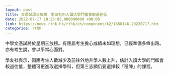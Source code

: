 ```yaml
---
layout: post
title: 文憑試周三放榜　學友社料入讀大學門檻會較過往低
date: 2022-07-17 18:23:02.000000000 +08:00
link: https://news.rthk.hk/rthk/ch/component/k2/1658146-20220717.htm
categories: rthk
---
```


中學文憑試將於星期三放榜。有應屆考生擔心成績未如理想，已經準備多條出路。亦有考生說，會以平常心面對。

學友社表示，因應考生人數減少及前往外地升學人數上升，估計入讀大學的門檻會較過往低，整體可更進取選擇學科，但第三志願仍要選擇較「穩陣」的課程。
